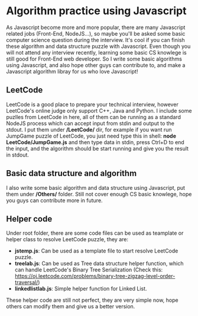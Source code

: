 # Algorithm practice using Javascript
As Javascript become more and more popular, there are many Javascript related jobs (Front-End, NodeJS...), so maybe you'll be asked some basic computer science question during the interview. It's cool if you can finish these algorithm and data structure puzzle with Javascript. Even though you will not attend any interview recently, learning some basic CS knowlege is still good for Front-End web developer. So I write some basic algorithms using Javascript, and also hope other guys can contribute to, and make a Javascript algorithm libray for us who love Javascript!

## LeetCode
LeetCode is a good place to prepare your technical interview, however LeetCode's online judge only support C++, Java and Python. I include some puzlles from LeetCode in here, all of them can be running as a standard NodeJS process which can accept input from stdin and output to the stdout. I put them under **/LeetCode/** dir, for example if you want run JumpGame puzzle of LeetCode, you just need type this in shell: **node LeetCode/JumpGame.js** and then type data in stdin, press Ctrl+D to end the input, and the algorithm should be start running and give you the result in stdout.

## Basic data structure and algorithm
I also write some basic algorithm and data structure using Javascript, put them under **/Others/** folder. Still not cover enough CS basic knowlege, hope you guys can contribute more in future.

## Helper code
Under root folder, there are some code files can be used as teamplate or helper class to resolve LeetCode puzzle, they are:

* **jstemp.js**: Can be used as a template file to start resolve LeetCode puzzle.
* **treelab.js**: Can be used as Tree data structure helper function, which can handle LeetCode's Binary Tree Serialization (Check this: <https://oj.leetcode.com/problems/binary-tree-zigzag-level-order-traversal/>)
* **linkedlistlab.js**: Simple helper function for Linked List.

These helper code are still not perfect, they are very simple now, hope others can modify them and give us a better version.

